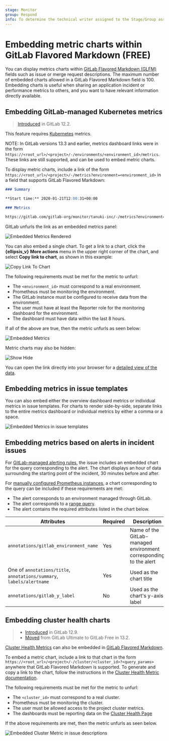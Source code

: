 ```yaml
---
stage: Monitor
group: Respond
info: To determine the technical writer assigned to the Stage/Group associated with this page, see https://about.gitlab.com/handbook/engineering/ux/technical-writing/#assignments
---
```


# Embedding metric charts within GitLab Flavored Markdown **(FREE)**

You can display metrics charts within
[GitLab Flavored Markdown (GLFM)](../../user/markdown.md)
fields such as issue or merge request descriptions. The maximum number of embedded
charts allowed in a GitLab Flavored Markdown field is 100.
Embedding charts is useful when sharing an application incident or performance
metrics to others, and you want to have relevant information directly available.

## Embedding GitLab-managed Kubernetes metrics

> [Introduced](https://gitlab.com/gitlab-org/gitlab-foss/-/merge_requests/29691) in GitLab 12.2.

This feature requires [Kubernetes](../../user/project/integrations/prometheus_library/kubernetes.md) metrics.

NOTE:
In GitLab versions 13.3 and earlier, metrics dashboard links were in the form
`https://<root_url>/<project>/-/environments/<environment_id>/metrics`. These links
are still supported, and can be used to embed metric charts.

To display metric charts, include a link of the form
`https://<root_url>/<project>/-/metrics?environment=<environment_id>` in a field
that supports GitLab Flavored Markdown:

```markdown
### Summary

**Start time:** 2020-01-21T12:00:31+00:00

### Metrics

https://gitlab.com/gitlab-org/monitor/tanuki-inc/-/metrics?environment=1118134
```

GitLab unfurls the link as an embedded metrics panel:

![Embedded Metrics Rendered](img/embedded_metrics_rendered_v13_4.png)

You can also embed a single chart. To get a link to a chart, click the
**{ellipsis_v}** **More actions** menu in the upper right corner of the chart,
and select **Copy link to chart**, as shown in this example:

![Copy Link To Chart](img/copy_link_to_chart_v12_10.png)

The following requirements must be met for the metric to unfurl:

- The `<environment_id>` must correspond to a real environment.
- Prometheus must be monitoring the environment.
- The GitLab instance must be configured to receive data from the environment.
- The user must have at least the Reporter role for the monitoring dashboard for the environment.
- The dashboard must have data within the last 8 hours.

 If all of the above are true, then the metric unfurls as seen below:

![Embedded Metrics](img/view_embedded_metrics_v12_10.png)

Metric charts may also be hidden:

![Show Hide](img/hide_embedded_metrics_v12_10.png)

You can open the link directly into your browser for a
[detailed view of the data](dashboards/index.md#chart-context-menu).

## Embedding metrics in issue templates

You can also embed either the overview dashboard metrics or individual metrics in
issue templates. For charts to render side-by-side, separate links to the entire metrics
dashboard or individual metrics by either a comma or a space.

![Embedded Metrics in issue templates](img/embed_metrics_issue_template.png)

## Embedding metrics based on alerts in incident issues

For [GitLab-managed alerting rules](alerts.md), the issue includes an embedded
chart for the query corresponding to the alert. The chart displays an hour of data
surrounding the starting point of the incident, 30 minutes before and after.

For [manually configured Prometheus instances](../../user/project/integrations/prometheus.md#manual-configuration-of-prometheus),
a chart corresponding to the query can be included if these requirements are met:

- The alert corresponds to an environment managed through GitLab.
- The alert corresponds to a [range query](https://prometheus.io/docs/prometheus/latest/querying/api/#range-queries).
- The alert contains the required attributes listed in the chart below.

| Attributes | Required | Description |
| ---------- | -------- | ----------- |
| `annotations/gitlab_environment_name` | Yes | Name of the GitLab-managed environment corresponding to the alert |
| One of `annotations/title`, `annotations/summary`, `labels/alertname` | Yes | Used as the chart title |
| `annotations/gitlab_y_label` | No | Used as the chart's y-axis label |

## Embedding cluster health charts

> - [Introduced](https://gitlab.com/gitlab-org/gitlab/-/issues/40997) in GitLab 12.9.
> - [Moved](https://gitlab.com/gitlab-org/gitlab/-/issues/208224) from GitLab Ultimate to GitLab Free in 13.2.

[Cluster Health Metrics](../../user/infrastructure/clusters/manage/clusters_health.md)
can also be embedded in [GitLab Flavored Markdown](../../user/markdown.md).

To embed a metric chart, include a link to that chart in the form
`https://<root_url>/<project>/-/cluster/<cluster_id>?<query_params>` anywhere that
GitLab Flavored Markdown is supported. To generate and copy a link to the chart,
follow the instructions in the
[Cluster Health Metric documentation](../../user/infrastructure/clusters/manage/clusters_health.md).

The following requirements must be met for the metric to unfurl:

- The `<cluster_id>` must correspond to a real cluster.
- Prometheus must be monitoring the cluster.
- The user must be allowed access to the project cluster metrics.
- The dashboards must be reporting data on the
  [Cluster Health Page](../../user/infrastructure/clusters/manage/clusters_health.md)

 If the above requirements are met, then the metric unfurls as seen below.

![Embedded Cluster Metric in issue descriptions](img/prometheus_cluster_health_embed_v12_9.png)
